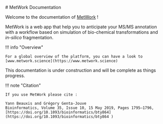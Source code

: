 # MetWork Documentation

Welcome to the documentation of [MetWork](https://metwork.pharmacie.parisdescartes.fr/) !

MetWork is a web app that help you to anticipate your MS/MS annotation with a workflow  based on simulation of bio-chemical transformations and *in-silico* fragmentation. 

!!! info "Overview"

    For a global overview of the platform, you can have a look to [www.metwork.science](https://www.metwork.science) 

This documentation is under construction and will be complete as things progress.

!!! note "Citation"

    If you use MetWork please cite :

    Yann Beauxis and Grégory Genta-Jouve
    Bioinformatics, Volume 35, Issue 10, 15 May 2019, Pages 1795–1796,
    [https://doi.org/10.1093/bioinformatics/bty864](https://doi.org/10.1093/bioinformatics/bty864 )
